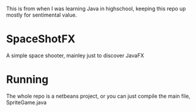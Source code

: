 This is from when I was learning Java in highschool, keeping this repo up mostly for sentimental value.


# SpaceShotFX

A simple space shooter, mainley just to discover JavaFX

# Running

The whole repo is a netbeans project, or you can just compile the main file, SpriteGame.java
